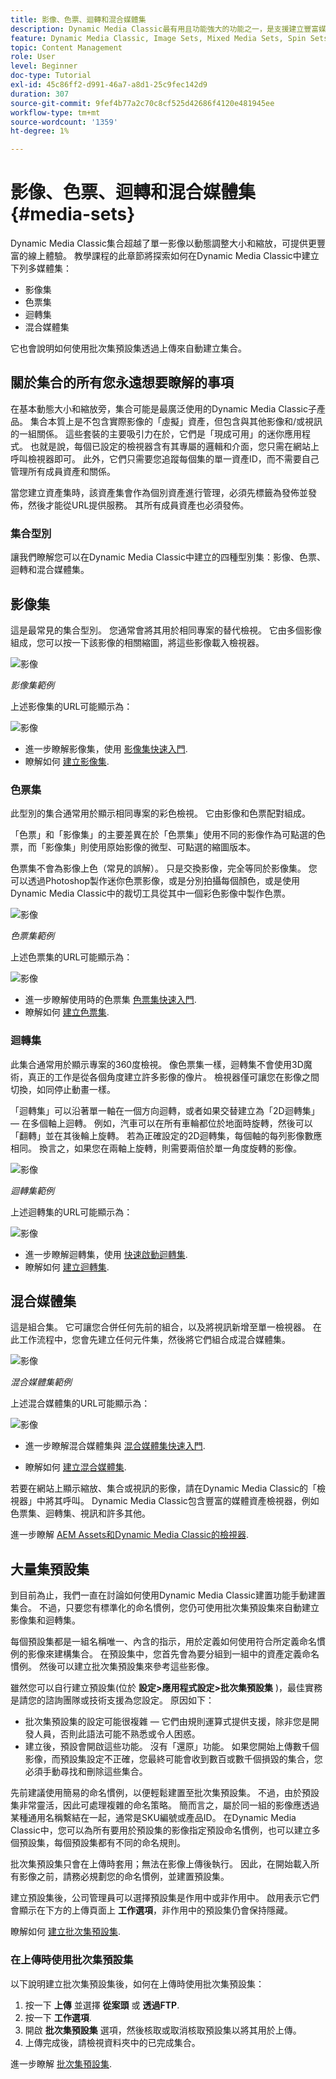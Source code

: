 ```yaml
---
title: 影像、色票、迴轉和混合媒體集
description: Dynamic Media Classic最有用且功能強大的功能之一，是支援建立豐富媒體集，例如影像、色票、迴轉和混合媒體集。 瞭解每個多媒體集是什麼，以及如何在Dynamic Media Classic中建立每個型別。 然後深入瞭解批次集預設集，它會在上傳時自動建立多媒體集的流程。
feature: Dynamic Media Classic, Image Sets, Mixed Media Sets, Spin Sets
topic: Content Management
role: User
level: Beginner
doc-type: Tutorial
exl-id: 45c86ff2-d991-46a7-a8d1-25c9fec142d9
duration: 307
source-git-commit: 9fef4b77a2c70c8cf525d42686f4120e481945ee
workflow-type: tm+mt
source-wordcount: '1359'
ht-degree: 1%

---
```


# 影像、色票、迴轉和混合媒體集 {#media-sets}

Dynamic Media Classic集合超越了單一影像以動態調整大小和縮放，可提供更豐富的線上體驗。 教學課程的此章節將探索如何在Dynamic Media Classic中建立下列多媒體集：

- 影像集
- 色票集
- 迴轉集
- 混合媒體集

它也會說明如何使用批次集預設集透過上傳來自動建立集合。

## 關於集合的所有您永遠想要瞭解的事項

在基本動態大小和縮放旁，集合可能是最廣泛使用的Dynamic Media Classic子產品。 集合本質上是不包含實際影像的「虛擬」資產，但包含與其他影像和/或視訊的一組關係。 這些套裝的主要吸引力在於，它們是「現成可用」的迷你應用程式。 也就是說，每個已設定的檢視器含有其專屬的邏輯和介面，您只需在網站上呼叫檢視器即可。 此外，它們只需要您追蹤每個集的單一資產ID，而不需要自己管理所有成員資產和關係。

當您建立資產集時，該資產集會作為個別資產進行管理，必須先標籤為發佈並發佈，然後才能從URL提供服務。 其所有成員資產也必須發佈。

### 集合型別

讓我們瞭解您可以在Dynamic Media Classic中建立的四種型別集：影像、色票、迴轉和混合媒體集。

## 影像集

這是最常見的集合型別。 您通常會將其用於相同專案的替代檢視。 它由多個影像組成，您可以按一下該影像的相關縮圖，將這些影像載入檢視器。

![影像](assets/media-sets/image-set-1.jpg)

_影像集範例_

上述影像集的URL可能顯示為：

![影像](assets/media-sets/image-set-url-1.png)

- 進一步瞭解影像集，使用 [影像集快速入門](https://experienceleague.adobe.com/docs/dynamic-media-classic/using/image-sets/quick-start-image-sets.html).
- 瞭解如何 [建立影像集](https://experienceleague.adobe.com/docs/dynamic-media-classic/using/image-sets/creating-image-set.html#creating-an-image-set).

### 色票集

此型別的集合通常用於顯示相同專案的彩色檢視。 它由影像和色票配對組成。

「色票」和「影像集」的主要差異在於「色票集」使用不同的影像作為可點選的色票，而「影像集」則使用原始影像的微型、可點選的縮圖版本。

色票集不會為影像上色（常見的誤解）。 只是交換影像，完全等同於影像集。 您可以透過Photoshop製作迷你色票影像，或是分別拍攝每個顏色，或是使用Dynamic Media Classic中的裁切工具從其中一個彩色影像中製作色票。

![影像](assets/media-sets/image-set-2.jpg)

_色票集範例_

上述色票集的URL可能顯示為：

![影像](assets/media-sets/image-set_url.png)

- 進一步瞭解使用時的色票集 [色票集快速入門](https://experienceleague.adobe.com/docs/dynamic-media-classic/using/swatch-sets/quick-start-swatch-sets.html).
- 瞭解如何 [建立色票集](https://experienceleague.adobe.com/docs/dynamic-media-classic/using/swatch-sets/creating-swatch-set.html#creating-a-swatch-set).

### 迴轉集

此集合通常用於顯示專案的360度檢視。 像色票集一樣，迴轉集不會使用3D魔術，真正的工作是從各個角度建立許多影像的像片。 檢視器僅可讓您在影像之間切換，如同停止動畫一樣。

「迴轉集」可以沿著單一軸在一個方向迴轉，或者如果交替建立為「2D迴轉集」 — 在多個軸上迴轉。 例如，汽車可以在所有車輪都位於地面時旋轉，然後可以「翻轉」並在其後輪上旋轉。 若為正確設定的2D迴轉集，每個軸的每列影像數應相同。 換言之，如果您在兩軸上旋轉，則需要兩倍於單一角度旋轉的影像。

![影像](assets/media-sets/image-set-3.png)

_迴轉集範例_

上述迴轉集的URL可能顯示為：

![影像](assets/media-sets/spin-set.png)

- 進一步瞭解迴轉集，使用 [快速啟動迴轉集](https://experienceleague.adobe.com/docs/dynamic-media-classic/using/spin-sets/quick-start-spin-sets.html).
- 瞭解如何 [建立迴轉集](https://experienceleague.adobe.com/docs/dynamic-media-classic/using/spin-sets/creating-spin-set.html#creating-a-spin-set).

## 混合媒體集

這是組合集。 它可讓您合併任何先前的組合，以及將視訊新增至單一檢視器。 在此工作流程中，您會先建立任何元件集，然後將它們組合成混合媒體集。

![影像](assets/media-sets/image-set-4.png)

_混合媒體集範例_

上述混合媒體集的URL可能顯示為：

![影像](assets/media-sets/image-set-url-1.png)

- 進一步瞭解混合媒體集與 [混合媒體集快速入門](https://experienceleague.adobe.com/docs/dynamic-media-classic/using/mixed-media-sets/quick-start-mixed-media-sets.html).

- 瞭解如何 [建立混合媒體集](https://experienceleague.adobe.com/docs/dynamic-media-classic/using/mixed-media-sets/creating-mixed-media-set.html#creating-a-mixed-media-set).

若要在網站上顯示縮放、集合或視訊的影像，請在Dynamic Media Classic的「檢視器」中將其呼叫。 Dynamic Media Classic包含豐富的媒體資產檢視器，例如色票集、迴轉集、視訊和許多其他。

進一步瞭解 [AEM Assets和Dynamic Media Classic的檢視器](https://experienceleague.adobe.com/docs/dynamic-media-developer-resources/library/viewers-aem-assets-dmc/c-html5-s7-aem-asset-viewers.html).

## 大量集預設集

到目前為止，我們一直在討論如何使用Dynamic Media Classic建置功能手動建置集合。 不過，只要您有標準化的命名慣例，您仍可使用批次集預設集來自動建立影像集和迴轉集。

每個預設集都是一組名稱唯一、內含的指示，用於定義如何使用符合所定義命名慣例的影像來建構集合。 在預設集中，您首先會為要分組到一組中的資產定義命名慣例。 然後可以建立批次集預設集來參考這些影像。

雖然您可以自行建立預設集(位於 **設定>應用程式設定>批次集預設集** )，最佳實務是請您的諮詢團隊或技術支援為您設定。 原因如下：

- 批次集預設集的設定可能很複雜 — 它們由規則運算式提供支援，除非您是開發人員，否則此語法可能不熟悉或令人困惑。
- 建立後，預設會開啟這些功能。 沒有「還原」功能。 如果您開始上傳數千個影像，而預設集設定不正確，您最終可能會收到數百或數千個損毀的集合，您必須手動尋找和刪除這些集合。

先前建議使用簡易的命名慣例，以便輕鬆建置至批次集預設集。 不過，由於預設集非常靈活，因此可處理複雜的命名策略。 簡而言之，屬於同一組的影像應透過某種通用名稱繫結在一起，通常是SKU編號或產品ID。 在Dynamic Media Classic中，您可以為所有要用於預設集的影像指定預設命名慣例，也可以建立多個預設集，每個預設集都有不同的命名規則。

批次集預設集只會在上傳時套用；無法在影像上傳後執行。 因此，在開始載入所有影像之前，請務必規劃您的命名慣例，並建置預設集。

建立預設集後，公司管理員可以選擇預設集是作用中或非作用中。 啟用表示它們會顯示在下方的上傳頁面上 **工作選項**，非作用中的預設集仍會保持隱藏。

瞭解如何 [建立批次集預設集](https://experienceleague.adobe.com/docs/dynamic-media-classic/using/setup/application-setup.html#creating-a-batch-set-preset).

### 在上傳時使用批次集預設集

以下說明建立批次集預設集後，如何在上傳時使用批次集預設集：

1. 按一下 **上傳** 並選擇 **從案頭** 或 **透過FTP**.
2. 按一下 **工作選項**.
3. 開啟 **批次集預設集** 選項，然後核取或取消核取預設集以將其用於上傳。
4. 上傳完成後，請檢視資料夾中的已完成集合。

進一步瞭解 [批次集預設集](https://experienceleague.adobe.com/docs/dynamic-media-classic/using/setup/application-setup.html#batch-set-presets).
